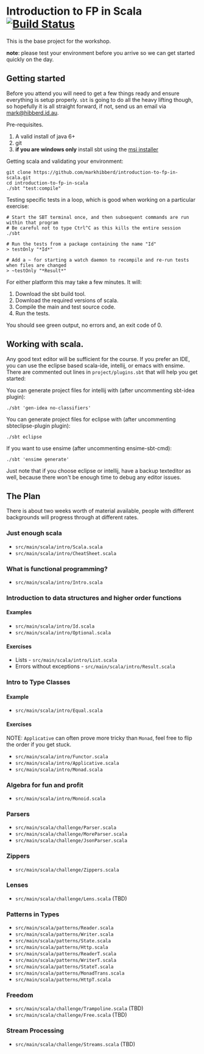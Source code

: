 # Introduction to FP in Scala [![Build Status](https://travis-ci.org/ambiata/introduction-to-fp-in-scala.svg)](https://travis-ci.org/ambiata/introduction-to-fp-in-scala)
This is the base project for the workshop.

__note__: please test your environment before you arrive so we can get started quickly on the day.


## Getting started

Before you attend you will need to get a few things
ready and ensure everything is setup properly. `sbt`
is going to do all the heavy lifting though, so
hopefully it is all straight forward, if not, send
us an email via <mark@hibberd.id.au>.


Pre-requisites.

 1. A valid install of java 6+
 2. git
 3. **if you are windows only** install sbt using the [msi installer](http://scalasbt.artifactoryonline.com/scalasbt/sbt-native-packages/org/scala-sbt/sbt/0.13.0/sbt.msi)


Getting scala and validating your environment:

    git clone https://github.com/markhibberd/introduction-to-fp-in-scala.git
    cd introduction-to-fp-in-scala
    ./sbt "test:compile"

Testing specific tests in a loop, which is good when working on a particular exercise:

    # Start the SBT terminal once, and then subsequent commands are run within that program
    # Be careful not to type Ctrl^C as this kills the entire session
    ./sbt

    # Run the tests from a package containing the name "Id"
    > testOnly "*Id*"

    # Add a ~ for starting a watch daemon to recompile and re-run tests when files are changed
    > ~testOnly "*Result*"


For either platform this may take a few minutes. It will:

 1. Download the sbt build tool.
 2. Download the required versions of scala.
 3. Compile the main and test source code.
 4. Run the tests.

You should see green output, no errors and, an exit code of 0.

## Working with scala.

Any good text editor will be sufficient for the course. If you
prefer an IDE, you can use the eclipse based scala-ide,
intellij, or emacs with ensime. There are commented out lines
in `project/plugins.sbt` that will help you get started:

You can generate project files for intellij with (after uncommenting sbt-idea plugin):

    ./sbt 'gen-idea no-classifiers'

You can generate project files for eclipse with (after uncommenting sbteclipse-plugin plugin):

    ./sbt eclipse

If you want to use ensime (after uncommenting ensime-sbt-cmd):

    ./sbt 'ensime generate'

Just note that if you choose eclipse or intellij, have a
backup texteditor as well, because there won't be enough
time to debug any editor issues.


## The Plan

There is about two weeks worth of material available, people with
different backgrounds will progress through at different rates.


### Just enough scala

 - `src/main/scala/intro/Scala.scala`
 - `src/main/scala/intro/CheatSheet.scala`


### What is functional programming?

 - `src/main/scala/intro/Intro.scala`


### Introduction to data structures and higher order functions

#### Examples

 - `src/main/scala/intro/Id.scala`
 - `src/main/scala/intro/Optional.scala`

#### Exercises

 - Lists - `src/main/scala/intro/List.scala`
 - Errors without exceptions - `src/main/scala/intro/Result.scala`


### Intro to Type Classes

#### Example

 - `src/main/scala/intro/Equal.scala`

#### Exercises

NOTE: `Applicative` can often prove more tricky than `Monad`, feel free to flip the order if you get stuck.

 - `src/main/scala/intro/Functor.scala`
 - `src/main/scala/intro/Applicative.scala`
 - `src/main/scala/intro/Monad.scala`

### Algebra for fun and profit

 - `src/main/scala/intro/Monoid.scala`

### Parsers

 - `src/main/scala/challenge/Parser.scala`
 - `src/main/scala/challenge/MoreParser.scala`
 - `src/main/scala/challenge/JsonParser.scala`

### Zippers

 - `src/main/scala/challenge/Zippers.scala`

### Lenses

 - `src/main/scala/challenge/Lens.scala` (TBD)

### Patterns in Types

 - `src/main/scala/patterns/Reader.scala`
 - `src/main/scala/patterns/Writer.scala`
 - `src/main/scala/patterns/State.scala`
 - `src/main/scala/patterns/Http.scala`
 - `src/main/scala/patterns/ReaderT.scala`
 - `src/main/scala/patterns/WriterT.scala`
 - `src/main/scala/patterns/StateT.scala`
 - `src/main/scala/patterns/MonadTrans.scala`
 - `src/main/scala/patterns/HttpT.scala`

### Freedom

 - `src/main/scala/challenge/Trampoline.scala` (TBD)
 - `src/main/scala/challenge/Free.scala` (TBD)

### Stream Processing

 - `src/main/scala/challenge/Streams.scala` (TBD)
